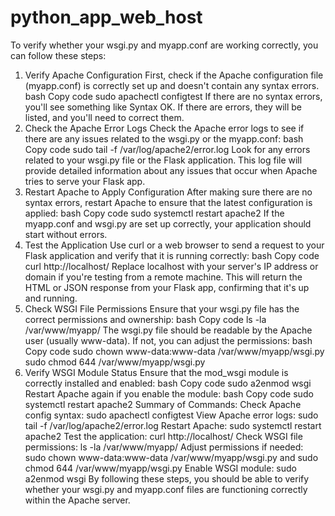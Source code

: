 # python_app_web_host
To verify whether your wsgi.py and myapp.conf are working correctly, you can follow these steps:

1. Verify Apache Configuration
First, check if the Apache configuration file (myapp.conf) is correctly set up and doesn't contain any syntax errors.
bash
Copy code
sudo apachectl configtest
If there are no syntax errors, you'll see something like Syntax OK. If there are errors, they will be listed, and you'll need to correct them.
2. Check the Apache Error Logs
Check the Apache error logs to see if there are any issues related to the wsgi.py or the myapp.conf:
bash
Copy code
sudo tail -f /var/log/apache2/error.log
Look for any errors related to your wsgi.py file or the Flask application. This log file will provide detailed information about any issues that occur when Apache tries to serve your Flask app.
3. Restart Apache to Apply Configuration
After making sure there are no syntax errors, restart Apache to ensure that the latest configuration is applied:
bash
Copy code
sudo systemctl restart apache2
If the myapp.conf and wsgi.py are set up correctly, your application should start without errors.
4. Test the Application
Use curl or a web browser to send a request to your Flask application and verify that it is running correctly:
bash
Copy code
curl http://localhost/
Replace localhost with your server's IP address or domain if you're testing from a remote machine. This will return the HTML or JSON response from your Flask app, confirming that it's up and running.
5. Check WSGI File Permissions
Ensure that your wsgi.py file has the correct permissions and ownership:
bash
Copy code
ls -la /var/www/myapp/
The wsgi.py file should be readable by the Apache user (usually www-data). If not, you can adjust the permissions:
bash
Copy code
sudo chown www-data:www-data /var/www/myapp/wsgi.py
sudo chmod 644 /var/www/myapp/wsgi.py
6. Verify WSGI Module Status
Ensure that the mod_wsgi module is correctly installed and enabled:
bash
Copy code
sudo a2enmod wsgi
Restart Apache again if you enable the module:
bash
Copy code
sudo systemctl restart apache2
Summary of Commands:
Check Apache config syntax: sudo apachectl configtest
View Apache error logs: sudo tail -f /var/log/apache2/error.log
Restart Apache: sudo systemctl restart apache2
Test the application: curl http://localhost/
Check WSGI file permissions: ls -la /var/www/myapp/
Adjust permissions if needed: sudo chown www-data:www-data /var/www/myapp/wsgi.py and sudo chmod 644 /var/www/myapp/wsgi.py
Enable WSGI module: sudo a2enmod wsgi
By following these steps, you should be able to verify whether your wsgi.py and myapp.conf files are functioning correctly within the Apache server.
